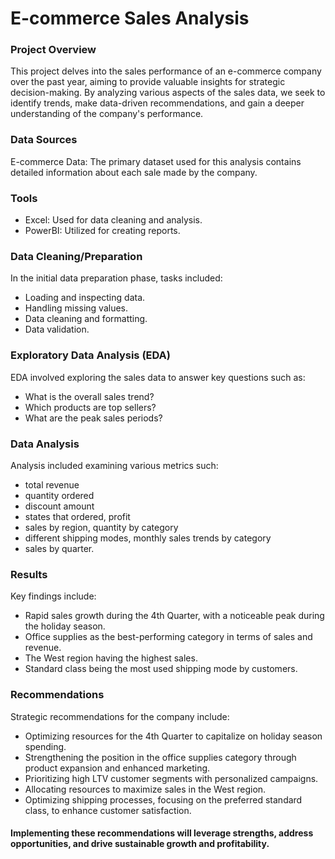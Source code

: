 # E-commerce Sales Analysis

### Project Overview

This project delves into the sales performance of an e-commerce company over the past year, aiming to provide valuable insights for strategic decision-making. By analyzing various aspects of the sales data, we seek to identify trends, make data-driven recommendations, and gain a deeper understanding of the company's performance.

### Data Sources
E-commerce Data: The primary dataset used for this analysis contains detailed information about each sale made by the company.

### Tools
- Excel: Used for data cleaning and analysis. 
- PowerBI: Utilized for creating reports.

### Data Cleaning/Preparation
In the initial data preparation phase, tasks included:

- Loading and inspecting data.
- Handling missing values.
- Data cleaning and formatting.
- Data validation.

### Exploratory Data Analysis (EDA)
EDA involved exploring the sales data to answer key questions such as:

- What is the overall sales trend?
- Which products are top sellers?
- What are the peak sales periods?

### Data Analysis
Analysis included examining various metrics such:
- total revenue
- quantity ordered
- discount amount
- states that ordered, profit
- sales by region, quantity by category
- different shipping modes, monthly sales trends by category
- sales by quarter.

### Results
Key findings include:

- Rapid sales growth during the 4th Quarter, with a noticeable peak during the holiday season.
- Office supplies as the best-performing category in terms of sales and revenue.
- The West region having the highest sales.
- Standard class being the most used shipping mode by customers.

### Recommendations
Strategic recommendations for the company include:

- Optimizing resources for the 4th Quarter to capitalize on holiday season spending.
- Strengthening the position in the office supplies category through product expansion and enhanced marketing.
- Prioritizing high LTV customer segments with personalized campaigns.
- Allocating resources to maximize sales in the West region.
- Optimizing shipping processes, focusing on the preferred standard class, to enhance customer satisfaction.

#### Implementing these recommendations will leverage strengths, address opportunities, and drive sustainable growth and profitability.
